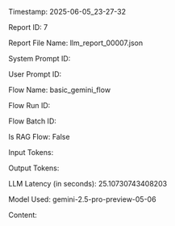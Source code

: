 Timestamp: 2025-06-05_23-27-32

Report ID: 7

Report File Name: llm_report_00007.json

System Prompt ID: 

User Prompt ID: 

Flow Name: basic_gemini_flow

Flow Run ID: 

Flow Batch ID: 

Is RAG Flow: False

Input Tokens: 

Output Tokens: 

LLM Latency (in seconds): 25.10730743408203

Model Used: gemini-2.5-pro-preview-05-06

Content:


